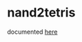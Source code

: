 # nand2tetris
documented <a href="https://projectc190.neocities.org/journal" target="_blank">here</a>
